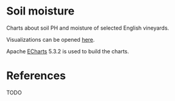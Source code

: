 # Soil moisture
Charts about soil PH and moisture of selected English vineyards.

Visualizations can be opened [here](https://agelanyi.github.io/climate-and-uk-wine/09-UK-Vineyard-Case-Study/09-UK-Soil-Moisture-PH.html).

Apache [ECharts](https://echarts.apache.org/en/download.html) 5.3.2 is used to build the charts.

# References
TODO